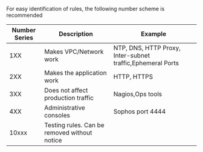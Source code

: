 For easy identification of rules, the following number scheme is recommended

|Number Series|Description|Example|
|-------------|-----------|-------|
|1XX|Makes VPC/Network work|NTP, DNS, HTTP Proxy, Inter-subnet traffic,Ephemeral Ports|
|2XX|Makes the application work|HTTP, HTTPS|
|3XX|Does not affect production traffic|Nagios,Ops tools|
|4XX|Administrative consoles|Sophos port 4444|
|10xxx|Testing rules. Can be removed without notice||
